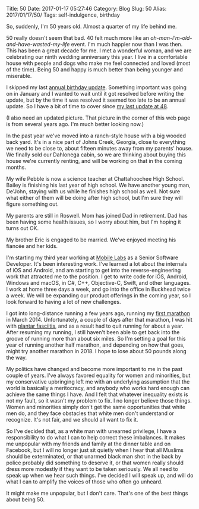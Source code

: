 Title: 50
Date: 2017-01-17 05:27:46
Category: Blog
Slug: 50
Alias: 2017/01/17/50/
Tags: self-indulgence, birthday


So, suddenly, I'm 50 years old.  Almost a quarter of my life behind me.

50 really doesn't seem that bad.  40 felt much more like an *oh-man-I'm-old-and-have-wasted-my-life* event.  I'm much happier now than I was then.  This has been a great decade for me.  I met a wonderful woman, and we are celebrating our ninth wedding anniversary this year.  I live in a comfortable house with people and dogs who make me feel connected and loved (most of the time).  Being 50 and happy is much better than being younger and miserable.
<!--break-->
I skipped my last [annual birthday update](http://undefinedvalue.com/category/tags/birthday).  Something important was going on in January and I wanted to wait until it got resolved before writing the update, but by the time it was resolved it seemed too late to be an annual update.  So I have a bit of time to cover since [my last update at 48](http://undefinedvalue.com/2015/01/30/48).

(I also need an updated picture. That picture in the corner of this web page is from several years ago. I'm much better looking now.)

In the past year we've moved into a ranch-style house with a big wooded back yard. It's in a nice part of Johns Creek, Georgia, close to everything we need to be close to, about fifteen minutes away from my parents' house.  We finally sold our Dahlonega cabin, so we are thinking about buying this house we're currently renting, and will be working on that in the coming months.

My wife Pebble is now a science teacher at Chattahoochee High School.  Bailey is finishing his last year of high school.  We have another young man, De'John, staying with us while he finishes high school as well.  Not sure what either of them will be doing after high school, but I'm sure they will figure something out.

My parents are still in Roswell.  Mom has joined Dad in retirement.  Dad has been having some health issues, so I worry about him, but I'm hoping it turns out OK.

My brother Eric is engaged to be married. We've enjoyed meeting his fiancée and her kids.

I'm starting my third year working at [Mobile Labs](http://mobilelabsinc.com) as a Senior Software Developer.  It's been interesting work.  I've learned a lot about the internals of iOS and Android, and am starting to get into the reverse-engineering work that attracted me to the position.  I get to write code for iOS, Android, Windows and macOS, in C#, C++, Objective-C, Swift, and other languages.  I work at home three days a week, and go into the office in Buckhead twice a week. We will be expanding our product offerings in the coming year, so I look forward to having a lot of new challenges.

I got into long-distance running a few years ago, running my [first marathon](http://undefinedvalue.com/2014/03/24/2014-publix-georgia-marathon) in March 2014.  Unfortunately, a couple of days after that marathon, I was hit with [plantar fasciitis](https://en.wikipedia.org/wiki/Plantar_fasciitis), and as a result had to quit running for about a year.  After resuming my running, I still haven't been able to get back into the groove of running more than about six miles.  So I'm setting a goal for this year of running another half marathon, and depending on how that goes, might try another marathon in 2018. I hope to lose about 50 pounds along the way.

My politics have changed and become more important to me in the past couple of years.  I've always favored equality for women and minorities, but my conservative upbringing left me with an underlying assumption that the world is basically a meritocracy, and anybody who works hard enough can achieve the same things I have. And I felt that whatever inequality exists is not my fault, so it wasn't my problem to fix.  I no longer believe those things. Women and minorities simply don't get the same opportunities that white men do, and they face obstacles that white men don't understand or recognize. It's not fair, and we should all want to fix it.

So I've decided that, as a white man with unearned privilege, I have a responsibility to do what I can to help correct these imbalances.  It makes me unpopular with my friends and family at the dinner table and on Facebook, but I will no longer just sit quietly when I hear that all Muslims should be exterminated, or that unarmed black man shot in the back by police probably did something to deserve it, or that women really should dress more modestly if they want to be taken seriously.  We all need to speak up when we hear such things.  I've decided I will speak up, and will do what I can to amplify the voices of those who often go unheard.

It might make me unpopular, but I don't care.  That's one of the best things about being 50.
